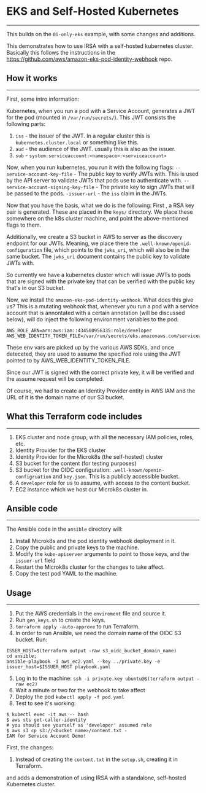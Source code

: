 # EKS and Self-Hosted Kubernetes
---

This builds on the `01-only-eks` example, with some changes and additions.

This demonstrates how to use IRSA with a self-hosted kubernetes cluster. 
Basically this follows the instructions in the https://github.com/aws/amazon-eks-pod-identity-webhook repo.

## How it works
---

First, some intro information:

Kubernetes, when you run a pod with a Service Account, generates a JWT 
for the pod (mounted in `/var/run/secrets/`). This JWT consists the following parts:
1. `iss` - the issuer of the JWT. In  a regular cluster this is `kubernetes.cluster.local` or something like this.
2. `aud` - the audience of the JWT. usually this is also as the issuer.
3. `sub` - `system:serviceaccount:<namespace>:<serviceaccount>`

Now, when you run kubernetes, you run it with the following flags:
`--service-account-key-file` - The public key to verify JWTs with. This is used by the API server
to validate JWTs that pods use to authenticate with.
`--service-account-signing-key-file` - The private key to sign JWTs that will be passed to the pods.
`-issuer-url` - the `iss` claim in the JWTs.

Now that you have the basis, what we do is the following: First , a RSA key pair is generated. These are placed in the `keys/` directory.
We place these somewhere on the k8s cluster machine, and point the above-mentioned flags to them.

Additionally, we create a S3 bucket in AWS to server as the discovery endpoint for our JWTs. Meaning, we place
there the `.well-known/openid-configuration` file, which points to the `jwks_uri`, which will also be in the same bucket.
The `jwks_uri` document contains the public key to validate JWTs with.

So currently we have a kubernetes cluster which will issue JWTs to pods that are signed 
with the private key that can be verified with the public key that's in our S3 bucket.

Now, we install the `amazon-eks-pod-identity-webhook`. What does this give us? This is a mutating webhook
that, whenever you run a pod with a service account that is annontated with a certain annotation (will be discussed below), 
will do inject the following environment variables to the pod:
```
AWS_ROLE_ARN=arn:aws:iam::434500956335:role/developer
AWS_WEB_IDENTITY_TOKEN_FILE=/var/run/secrets/eks.amazonaws.com/serviceaccount/token
```

These env vars are picked up by the various AWS SDKs, and once deteceted, they are used to 
assume the specified role using the JWT pointed to by AWS_WEB_IDENTITY_TOKEN_FILE.

Since our JWT is signed with the correct private key, it will be verified and the assume request
will be completed.

Of course, we had to create an Identity Provider entity in AWS IAM and the URL of it
is the domain name of our S3 bucket.


## What this Terraform code includes
---

1. EKS cluster and node group, with all the necessary IAM policies, roles, etc.
2. Identity Provider for the EKS cluster
3. Identity Provider for the Microk8s (the self-hosted) cluster
4. S3 bucket for the content (for testing purposes)
5. S3 bucket for the OIDC configuration: `.well-known/openin-configruation` and `key.json`. This is a publicly accessible bucket.
6. A `developer` role for us to assume, with access to the content bucket.
7. EC2 instance which we host our Microk8s cluster in.

## Ansible code
--- 
The Ansible code in the `ansible` directory will:
1. Install Microk8s and the pod identity webhook deployment in it. 
2. Copy the public and private keys to the machine.
3. Modify the `kube-apiserver` arguments to point to those keys, and the `issuer-url` field
4. Restart the Microk8s cluster for the changes to take affect.
5. Copy the test pod YAML to the machine.


## Usage
---
1. Put the AWS credentials in the `enviroment` file and source it.
2. Run `gen_keys.sh` to create the keys.
3. `terraform apply -auto-approve` to run Terraform.
4. In order to run Ansible, we need the domain name of the OIDC S3 bucket. Run: 
```
ISSER_HOST=$(terraform output -raw s3_oidc_bucket_domain_name)
cd ansible;
ansible-playbook -i aws_ec2.yaml --key ../private.key -e issuer_host=$ISSUER_HOST playbook.yaml
```

5. Log in to the machine: `ssh -i private.key ubuntu@$(terraform output -raw ec2)`
6. Wait a minute or two for the webhook to take affect
7. Deploy the pod `kubectl apply -f pod.yaml`
8. Test to see it's working:
```
$ kubectl exec -it aws -- bash
$ aws sts get-caller-identity
# you should see yourself as 'developer' assumed role
$ aws s3 cp s3://<bucket_name>/content.txt -
IAM for Service Account Demo!
```


First, the changes:
1. Instead of creating the `content.txt` in the `setup.sh`, creating it in Terraform.


and adds a demonstration of using IRSA 
with a standalone, self-hosted Kubernetes cluster.


